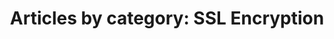 ---
layout: blog_by_category
title: 'Articles by category: SSL Encryption'
category: ssl-encryption
permalink: "/blog/category/ssl-encryption/"
image: /assets/img/banner/welcome.png
tagline: "<br>Our Blog"
---